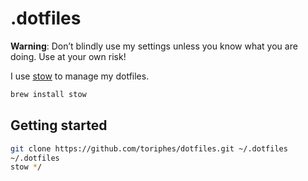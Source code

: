# .dotfiles

**Warning**: Don’t blindly use my settings unless you know what you are doing. Use at your own risk!

I use [stow](https://www.gnu.org/software/stow/) to manage my dotfiles.

```bash
brew install stow
```

## Getting started

```bash
git clone https://github.com/toriphes/dotfiles.git ~/.dotfiles
~/.dotfiles
stow */
```
